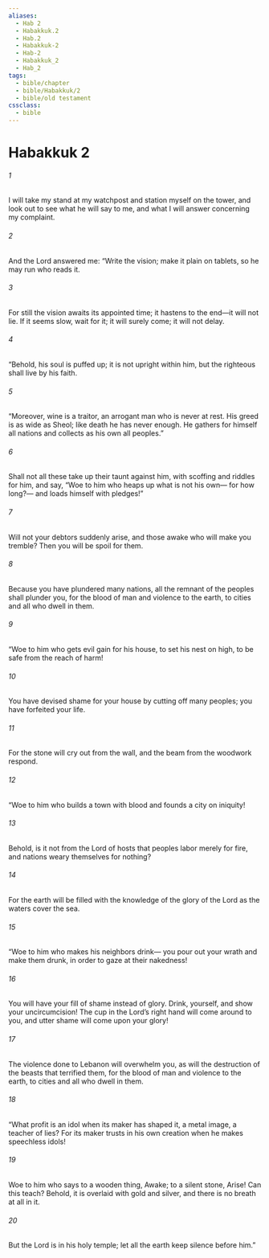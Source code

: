 ```yaml
---
aliases:
  - Hab 2
  - Habakkuk.2
  - Hab.2
  - Habakkuk-2
  - Hab-2
  - Habakkuk_2
  - Hab_2
tags:
  - bible/chapter
  - bible/Habakkuk/2
  - bible/old testament
cssclass:
  - bible
---
```


# Habakkuk 2

###### 1
I will take my stand at my watchpost and station myself on the tower, and look out to see what he will say to me, and what I will answer concerning my complaint.
###### 2
And the Lord answered me: “Write the vision; make it plain on tablets, so he may run who reads it.
###### 3
For still the vision awaits its appointed time; it hastens to the end—it will not lie. If it seems slow, wait for it; it will surely come; it will not delay.
###### 4
“Behold, his soul is puffed up; it is not upright within him, but the righteous shall live by his faith.
###### 5
“Moreover, wine is a traitor, an arrogant man who is never at rest. His greed is as wide as Sheol; like death he has never enough. He gathers for himself all nations and collects as his own all peoples.”
###### 6
Shall not all these take up their taunt against him, with scoffing and riddles for him, and say, “Woe to him who heaps up what is not his own— for how long?— and loads himself with pledges!”
###### 7
Will not your debtors suddenly arise, and those awake who will make you tremble? Then you will be spoil for them.
###### 8
Because you have plundered many nations, all the remnant of the peoples shall plunder you, for the blood of man and violence to the earth, to cities and all who dwell in them.
###### 9
“Woe to him who gets evil gain for his house, to set his nest on high, to be safe from the reach of harm!
###### 10
You have devised shame for your house by cutting off many peoples; you have forfeited your life.
###### 11
For the stone will cry out from the wall, and the beam from the woodwork respond.
###### 12
“Woe to him who builds a town with blood and founds a city on iniquity!
###### 13
Behold, is it not from the Lord of hosts that peoples labor merely for fire, and nations weary themselves for nothing?
###### 14
For the earth will be filled with the knowledge of the glory of the Lord as the waters cover the sea.
###### 15
“Woe to him who makes his neighbors drink— you pour out your wrath and make them drunk, in order to gaze at their nakedness!
###### 16
You will have your fill of shame instead of glory. Drink, yourself, and show your uncircumcision! The cup in the Lord’s right hand will come around to you, and utter shame will come upon your glory!
###### 17
The violence done to Lebanon will overwhelm you, as will the destruction of the beasts that terrified them, for the blood of man and violence to the earth, to cities and all who dwell in them.
###### 18
“What profit is an idol when its maker has shaped it, a metal image, a teacher of lies? For its maker trusts in his own creation when he makes speechless idols!
###### 19
Woe to him who says to a wooden thing, Awake; to a silent stone, Arise! Can this teach? Behold, it is overlaid with gold and silver, and there is no breath at all in it.
###### 20
But the Lord is in his holy temple; let all the earth keep silence before him.”


